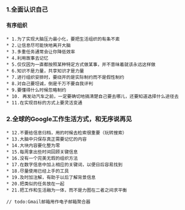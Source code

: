 ### 1.全面认识自己

#### 有序组织

    * 1.为了实现大脑压力最小化，要把生活组织的有条不紊
    * 2.让信息尽可能快地离开大脑
    * 3.多重任务通常会让你降低效率
    * 4.利用故事去记忆
    * 5.仅仅因为一直都按照某种特定方式做某事，并不意味着就该永远这样做
    * 6.知识不是力量，共享知识才是力量
    * 7.进行组织安排时，要绕开的是实际制约而不是假性制约
    * 8.对自己要坦诚，倒是千万不要自我评判
    * 9.要懂得什么时候忽略制约
    * 10. 再发动汽车之前，一定要确切地搞清楚自己要去哪儿，还要知道选择什么途径去
    * 11.在实现目标的方式上要灵活变通

### 2.全球的Google工作生活方式，和无序说再见
    * 12.不要给信息归档，用的时候去检索很重要（玩转搜索）
    * 13.大脑中只保存真正需要记忆的内容
    * 14.大块内容要化整为零
    * 15.每周拿出些时间回顾关键信息
    * 16.没有一个完美无瑕的组织方法
    * 17.在数字信息中加上相应的关键词，以便日后容易找到
    * 18.尽量使用已经上手的工具
    * 19.及时加注解，有助于以后了解背景信息
    * 20.把类似的任务放在一起
    * 21.把工作和生活融为一体，而不是力图在二者之间求平衡


```// todo:Gmail邮箱用作电子邮箱聚合器``` 
